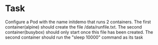 # Task
Configure a Pod with the name initdemo that runs 2 containers. The first container(alpine) should create the file /data/runfile.txt. The second container(busybox) should only start once this file has been created. The second container should run the "sleep 10000" command as its task
